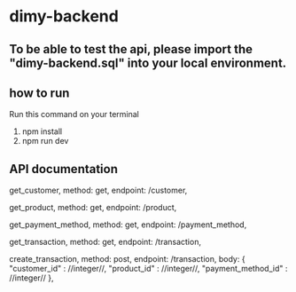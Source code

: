 # dimy-backend

## To be able to test the api, please import the "dimy-backend.sql" into your local environment.

## how to run

Run this command on your terminal
1. npm install
2. npm run dev

## API documentation

get_customer,
method: get,
endpoint: /customer,

get_product,
method: get,
endpoint: /product,

get_payment_method,
method: get,
endpoint: /payment_method,

get_transaction,
method: get,
endpoint: /transaction,

create_transaction,
method: post,
endpoint: /transaction,
body:
{
        "customer_id" : //integer//,
        "product_id" : //integer//,
        "payment_method_id" : //integer// 
},

